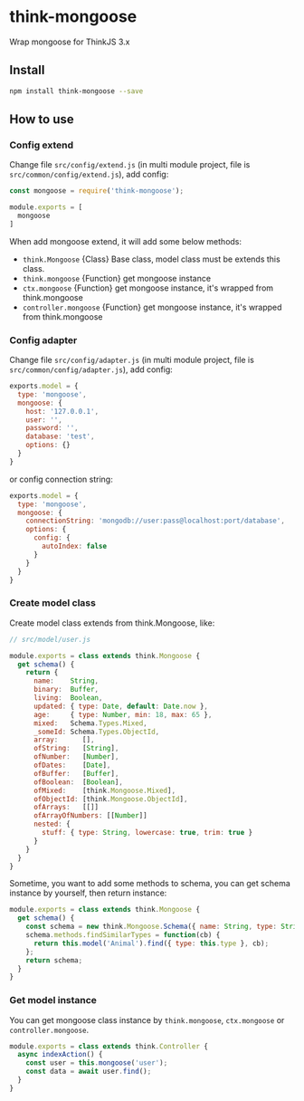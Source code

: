 # think-mongoose

Wrap mongoose for ThinkJS 3.x

## Install 

```sh
npm install think-mongoose --save
```

## How to use

### Config extend

Change file `src/config/extend.js` (in multi module project, file is `src/common/config/extend.js`), add config: 

```js
const mongoose = require('think-mongoose');

module.exports = [
  mongoose
]
```

When add mongoose extend, it will add some below methods:

* `think.Mongoose` {Class} Base class, model class must be extends this class.
* `think.mongoose` {Function} get mongoose instance
* `ctx.mongoose` {Function} get mongoose instance, it's wrapped from think.mongoose
* `controller.mongoose` {Function} get mongoose instance, it's wrapped from think.mongoose

### Config adapter

Change file `src/config/adapter.js` (in multi module project, file is `src/common/config/adapter.js`), add config:

```js
exports.model = {
  type: 'mongoose',
  mongoose: {
    host: '127.0.0.1',
    user: '',
    password: '',
    database: 'test',
    options: {}
  }
}
```

or config connection string: 

```js
exports.model = {
  type: 'mongoose',
  mongoose: {
    connectionString: 'mongodb://user:pass@localhost:port/database',
    options: {
      config: { 
        autoIndex: false
      }
    }
  }
}
```

### Create model class

Create model class extends from think.Mongoose, like:

```js
// src/model/user.js

module.exports = class extends think.Mongoose {
  get schema() {
    return {
      name:    String,
      binary:  Buffer,
      living:  Boolean,
      updated: { type: Date, default: Date.now },
      age:     { type: Number, min: 18, max: 65 },
      mixed:   Schema.Types.Mixed,
      _someId: Schema.Types.ObjectId,
      array:      [],
      ofString:   [String],
      ofNumber:   [Number],
      ofDates:    [Date],
      ofBuffer:   [Buffer],
      ofBoolean:  [Boolean],
      ofMixed:    [think.Mongoose.Mixed],
      ofObjectId: [think.Mongoose.ObjectId],
      ofArrays:   [[]]
      ofArrayOfNumbers: [[Number]]
      nested: {
        stuff: { type: String, lowercase: true, trim: true }
      }
    }
  }
}
```

Sometime, you want to add some methods to schema, you can get schema instance by yourself, then return instance:

```js
module.exports = class extends think.Mongoose {
  get schema() {
    const schema = new think.Mongoose.Schema({ name: String, type: String });
    schema.methods.findSimilarTypes = function(cb) {
      return this.model('Animal').find({ type: this.type }, cb);
    };
    return schema;
  }
}
```

### Get model instance

You can get mongoose class instance by `think.mongoose`, `ctx.mongoose` or `controller.mongoose`.

```js
module.exports = class extends think.Controller {
  async indexAction() {
    const user = this.mongoose('user');
    const data = await user.find();
  }
}
```